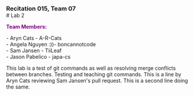 
<h3 style="margin: 0px 0px 0px 0px;">Recitation 015, Team 07</h3>
# Lab 2


<p style="color:purple; font-weight: bold;">Team Members:</p> 
 - Aryn Cats - A-R-Cats <br>
 - Angela Nguyen :))- boncannotcode <br>
 - Sam Jansen - TiiLeaf <br>
 - Jason Pabelico - japa-cs <br>
 

This lab is a test of git commands as well as resolving merge conflicts between branches.
Testing and teaching git commands.
This is a line by Aryn Cats reviewing Sam Jansen's pull request.
This is a second line doing the same.


